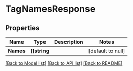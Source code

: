 # TagNamesResponse

## Properties
Name | Type | Description | Notes
------------ | ------------- | ------------- | -------------
**Names** | **[]string** |  | [default to null]

[[Back to Model list]](../README.md#documentation-for-models) [[Back to API list]](../README.md#documentation-for-api-endpoints) [[Back to README]](../README.md)

